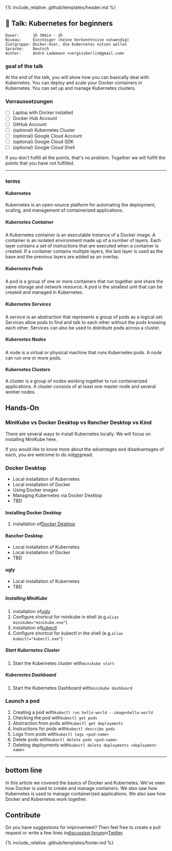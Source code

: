 {% include_relative .github/templates/header.md %}

## 💬 Talk: Kubernetes for beginners

```text
Dauer:      1h 30min - 2h
Niveau:     Einsteiger (keine Vorkenntnisse notwendig)
Zielgruppe: Docker-User, die Kubernetes nutzen wollen
Sprache:    Deutsch
Author:     André Lademann <vergissberlin@gmail.com>
```

### goal of the talk

At the end of the talk, you will show how you can basically deal with Kubernetes. You can deploy and scale your Docker containers in Kubernetes. You can set up and manage Kubernetes clusters.

### Vorraussetzungen

-   [ ] Laptop with Docker installed
-   [ ] Docker Hub Account
-   [ ] GitHub Account
-   [ ] (optional) Kubernetes Cluster
-   [ ] (optional) Google Cloud Account
-   [ ] (optional) Google Cloud SDK
-   [ ] (optional) Google Cloud Shell

If you don't fulfill all the points, that's no problem. Together we will fulfill the points that you have not fulfilled.

* * *

### terms

#### Kubernetes

Kubernetes is an open-source platform for automating the deployment, scaling, and management of containerized applications.

##### Kubernetes Container

A Kubernetes container is an executable instance of a Docker image. A container is an isolated environment made up of a number of layers. Each layer contains a set of instructions that are executed when a container is created. If a container contains multiple layers, the last layer is used as the base and the previous layers are added as an overlay.

##### Kubernetes Pods

A pod is a group of one or more containers that run together and share the same storage and network resource. A pod is the smallest unit that can be created and managed in Kubernetes.

##### Kubernetes Services

A service is an abstraction that represents a group of pods as a logical set. Services allow pods to find and talk to each other without the pods knowing each other. Services can also be used to distribute pods across a cluster.

##### Kubernetes Nodes

A node is a virtual or physical machine that runs Kubernetes pods. A node can run one or more pods.

#### Kubernetes Clusters

A cluster is a group of nodes working together to run containerized applications. A cluster consists of at least one master node and several worker nodes.

## Hands-On

### MiniKube vs Docker Desktop vs Rancher Desktop vs Kind

There are several ways to install Kubernetes locally. We will focus on installing MiniKube here.

If you would like to know more about the advantages and disadvantages of each, you are welcome to do so[here](https://itnext.io/goodbye-docker-desktop-hello-minikube-3649f2a1c469)read.

### Docker Desktop

-   Local installation of Kubernetes
-   Local installation of Docker
-   Using Docker images
-   Managing Kubernetes via Docker Desktop
-   TBD

#### Installing Docker Desktop

1.  installation of[Docker Desktop](https://www.docker.com/products/docker-desktop)

#### Rancher Desktop

-   Local installation of Kubernetes
-   Local installation of Docker
-   TBD

#### ugly

-   Local installation of Kubernetes
-   TBD

##### Installing MiniKube

1.  installation of[ugly](https://minikube.sigs.k8s.io/docs/start/)
2.  Configure shortcut for minikube in shell (e.g.`alias minikube="minikube.exe"`)
3.  installation of[kubectl](https://kubernetes.io/docs/tasks/tools/install-kubectl/)
4.  Configure shortcut for kubectl in the shell (e.g.`alias kubectl="kubectl.exe"`)

##### Start Kubernetes Cluster

1.  Start the Kubernetes cluster with`minikube start`

##### Kubernetes Dashboard

1.  Start the Kubernetes Dashboard with`minikube dashboard`

### Launch a pod

1.  Creating a pod with`kubectl run hello-world --image=hello-world`
2.  Checking the pod with`kubectl get pods`
3.  Abstraction from pods with`kubectl get deployments`
4.  Instructions for pods with`kubectl describe pods`
5.  Logs from pods with`kubectl logs <pod-name>`
6.  Delete pods with`kubectl delete pods <pod-name>`
7.  Deleting deployments with`kubectl delete deployments <deployment-name>`

* * *

## bottom line

In this article we covered the basics of Docker and Kubernetes. We've seen how Docker is used to create and manage containers. We also saw how Kubernetes is used to manage containerized applications. We also saw how Docker and Kubernetes work together.

## Contribute

Do you have suggestions for improvement? Then feel free to create a pull request or write a few lines in[discussion forum](https://github.com/vergissberlin/talk-docker/discussions)or[Twitter](https://twitter.com/vergissberlin).

{% include_relative .github/templates/footer.md %}
